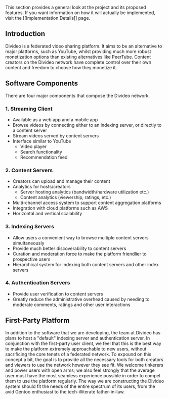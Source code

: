 This section provides a general look at the project and its proposed features. If you want information on how it will actually be implemented, visit the [[Implementation Details]] page.

## Introduction
Divideo is a federated video sharing platform. It aims to be an alternative to major platforms, such as YouTube, whilst providing much more robust monetization options than existing alternatives like PeerTube. Content creators on the Divideo network have complete control over their own content and freedom to choose how they monetize it.

## Software Components
There are four major components that compose the Divideo network.
### 1. Streaming Client
- Available as a web app and a mobile app
- Browse videos by connecting either to an indexing server, or directly to a content server
- Stream videos served by content servers
- Interface similar to YouTube
	- Video player
	- Search functionality
	- Recommendation feed
### 2. Content Servers
- Creators can upload and manage their content
- Analytics for hosts/creators
	- Server hosting analytics (bandwidth/hardware utilization etc.)
	- Content analytics (viewership, ratings, etc.)
- Multi-channel access system to support content aggregation platforms
- Integration with cloud platforms such as AWS
- Horizontal and vertical scalability
### 3. Indexing Servers
- Allow users a convenient way to browse multiple content servers simultaneously
- Provide much better discoverability to content servers
- Curation and moderation force to make the platform friendlier to prospective users
- Hierarchical system for indexing both content servers and other index servers
### 4. Authentication Servers
- Provide user verification to content servers
- Greatly reduce the administrative overhead caused by needing to moderate comments, ratings and other user interactions

## First-Party Platform
In addition to the software that we are developing, the team at Divideo has plans to host a "default" indexing server and authentication server. In conjunction with the first-party user client, we feel that this is the best way to make the platform extremely approachable to new users, without sacrificing the core tenets of a federated network.
To expound on this concept a bit, the goal is to provide all the necessary tools for both creators and viewers to use the network however they see fit. We welcome tinkerers and power users with open arms; we also feel strongly that the average user must have the most seamless experience possible in order to compel them to use the platform regularly. The way we are constructing the Divideo system should fit the needs of the entire spectrum of its users, from the avid Gentoo enthusiast to the tech-illiterate father-in-law.